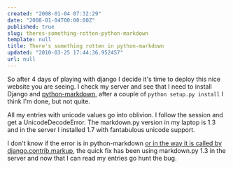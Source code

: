 ```yaml
---
created: "2008-01-04 07:32:29"
date: "2008-01-04T00:00:00Z"
published: true
slug: theres-something-rotten-python-markdown
template: null
title: There's something rotten in python-markdown
updated: "2010-03-25 17:44:36.952457"
url: null
---
```


So after 4 days of playing with django I decide it's time to deploy this nice website you are seeing. I check my server and see that I need to install Django and [python-markdown][0], after a couple of `python setup.py install` I think I'm done, but not quite.

All my entries with unicode values go into oblivion. I follow the session and get a UnicodeDecodeError. The markdown.py version in my laptop is 1.3 and in the server I installed 1.7 with fantabulous unicode support.

I don't know if the error is in python-markdown [or in the way it is called by django.contrib.markup][1], the quick fix has been using markdown.py 1.3 in the server and now that I can read my entries go hunt the bug.

[0]: http://sourceforge.net/projects/python-markdown/
[1]: http://www.freewisdom.org/projects/python-markdown/Using_as_a_Module
